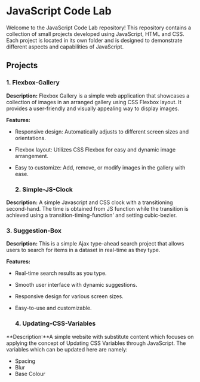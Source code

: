 # JavaScript Code Lab

Welcome to the JavaScript Code Lab repository! This repository contains a collection of small projects developed using JavaScript, HTML and CSS. Each project is located in its own folder and is designed to demonstrate different aspects and capabilities of JavaScript.

## Projects

### 1. **Flexbox-Gallery**

**Description:** Flexbox Gallery is a simple web application that showcases a collection of images in an arranged gallery using CSS Flexbox layout. It provides a user-friendly and visually appealing way to display images.

**Features:** 
- Responsive design: Automatically adjusts to different screen sizes and orientations.
- Flexbox layout: Utilizes CSS Flexbox for easy and dynamic image arrangement.
- Easy to customize: Add, remove, or modify images in the gallery with ease.

  ### 2. **Simple-JS-Clock**

**Description:** A simple Javascript and CSS clock with a transitioning second-hand. The time is obtained from JS function while the transition is achieved using a transition-timing-function' and setting cubic-bezier.

### 3. **Suggestion-Box**

**Description:** This is a simple Ajax type-ahead search project that allows users to search for items in a dataset in real-time as they type.

**Features:** 
- Real-time search results as you type.
- Smooth user interface with dynamic suggestions.
- Responsive design for various screen sizes.
- Easy-to-use and customizable.

  ### 4. **Updating-CSS-Variables**

**Description:**A simple website with substitute content which focuses on applying the concept of Updating CSS Variables through JavaScript.
The variables which can be updated here are namely:
 - Spacing
 - Blur
 - Base Colour






  
